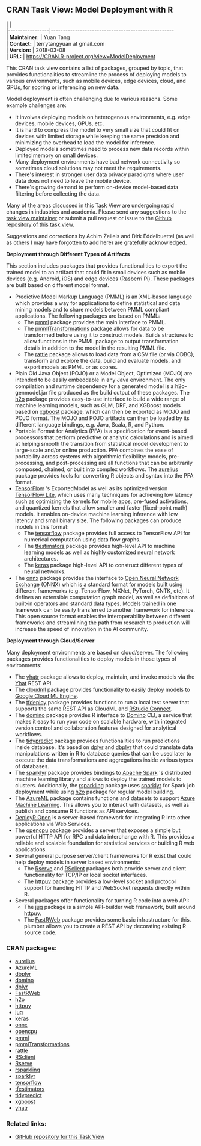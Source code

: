 CRAN Task View: Model Deployment with R
---------------------------------------

|                 |                                                     
|-----------------|---------------------------------------------------  
| **Maintainer:** | Yuan Tang                                           
| **Contact:**    | terrytangyuan at gmail.com                          
| **Version:**    | 2018-03-08                                          
| **URL:**        | <https://CRAN.R-project.org/view=ModelDeployment>   

This CRAN task view contains a list of packages, grouped by topic, that provides functionalities to streamline the process of deploying models to various environments, such as mobile devices, edge devices, cloud, and GPUs, for scoring or inferencing on new data.

Model deployment is often challenging due to various reasons. Some example challenges are:

-   It involves deploying models on heterogenous environments, e.g. edge devices, mobile devices, GPUs, etc.
-   It is hard to compress the model to very small size that could fit on devices with limited storage while keeping the same precision and minimizing the overhead to load the model for inference.
-   Deployed models sometimes need to process new data records within limited memory on small devices.
-   Many deployment environments have bad network connectivity so sometimes cloud solutions may not meet the requirements.
-   There's interest in stronger user data privacy paradigms where user data does not need to leave the mobile device.
-   There's growing demand to perform on-device model-based data filtering before collecting the data.

Many of the areas discussed in this Task View are undergoing rapid changes in industries and academia. Please send any suggestions to the [task view maintainer](mailto:terrytangyuan@gmail.com) or submit a pull request or issue to the [Github repository of this task view](https://github.com/terrytangyuan/ctv-model-deployment).

Suggestions and corrections by Achim Zeileis and Dirk Eddelbuettel (as well as others I may have forgotten to add here) are gratefully acknowledged.

**Deployment through Different Types of Artifacts**

This section includes packages that provides functionalities to export the trained model to an artifact that could fit in small devices such as mobile devices (e.g. Android, iOS) and edge devices (Rasberri Pi). These packages are built based on different model format.

-   Predictive Model Markup Language (PMML) is an XML-based language which provides a way for applications to define statistical and data mining models and to share models between PMML compliant applications. The following packages are based on PMML:
    -   The [pmml](https://cran.r-project.org/package=pmml) package provides the main interface to PMML.
    -   The [pmmlTransformations](https://cran.r-project.org/package=pmmlTransformations) package allows for data to be transformed before using it to construct models. Builds structures to allow functions in the PMML package to output transformation details in addition to the model in the resulting PMML file.
    -   The [rattle](https://cran.r-project.org/package=rattle) package allows to load data from a CSV file (or via ODBC), transform and explore the data, build and evaluate models, and export models as PMML or as scores.
-   Plain Old Java Object (POJO) or a Model Object, Optimized (MOJO) are intended to be easily embeddable in any Java environment. The only compilation and runtime dependency for a generated model is a h2o-genmodel.jar file produced as the build output of these packages. The [h2o](https://cran.r-project.org/package=h2o/index.html) package provides easy-to-use interface to build a wide range of machine learning models, such as GLM, DRF, and XGBoost models based on [xgboost](../packages/xgboost) package, which can then be exported as MOJO and POJO format. The MOJO and POJO artifacts can then be loaded by its different language bindings, e.g. Java, Scala, R, and Python.
-   Portable Format for Analytics (PFA) is a specification for event-based processors that perform predictive or analytic calculations and is aimed at helping smooth the transition from statistical model development to large-scale and/or online production. PFA combines the ease of portability across systems with algorithmic flexibility: models, pre-processing, and post-processing are all functions that can be arbitrarily composed, chained, or built into complex workflows. The [aurelius](https://cran.r-project.org/package=aurelius) package provides tools for converting R objects and syntax into the PFA format.
-   [TensorFlow](https://www.tensorflow.org/) 's ExportedModel as well as its optimized version [TensorFlow Lite](https://www.tensorflow.org/mobile/tflite/), which uses many techniques for achieving low latency such as optimizing the kernels for mobile apps, pre-fused activations, and quantized kernels that allow smaller and faster (fixed-point math) models. It enables on-device machine learning inference with low latency and small binary size. The following packages can produce models in this format:
    -   The [tensorflow](https://cran.r-project.org/package=tensorflow) package provides full access to TensorFlow API for numerical computation using data flow graphs.
    -   The [tfestimators](https://cran.r-project.org/package=tfestimators) package provides high-level API to machine learning models as well as highly customized neural network architectures.
    -   The [keras](https://cran.r-project.org/package=keras) package high-level API to construct different types of neural networks.
-   The [onnx](https://cran.r-project.org/package=onnx) package provides the interface to [Open Neural Network Exchange (ONNX)](https://onnx.ai/) which is a standard format for models built using different frameworks (e.g. TensorFlow, MXNet, PyTorch, CNTK, etc). It defines an extensible computation graph model, as well as definitions of built-in operators and standard data types. Models trained in one framework can be easily transferred to another framework for inference. This open source format enables the interoperability between different frameworks and streamlining the path from research to production will increase the speed of innovation in the AI community.

**Deployment through Cloud/Server**

Many deployment environments are based on cloud/server. The following packages provides functionalities to deploy models in those types of environments:

-   The [yhatr](https://cran.r-project.org/package=yhatr) package allows to deploy, maintain, and invoke models via the [Yhat](https://www.yhat.com) REST API.
-   The [cloudml](https://github.com/rstudio/cloudml) package provides functionality to easily deploy models to [Google Cloud ML Engine](https://cloud.google.com/ml-engine/).
-   The [tfdeploy](https://github.com/rstudio/tfdeploy) package provides functions to run a local test server that supports the same REST API as CloudML and [RStudio Connect](https://www.rstudio.com/products/connect/).
-   The [domino](https://cran.r-project.org/package=domino) package provides R interface to [Domino](https://www.dominodatalab.com/) CLI, a service that makes it easy to run your code on scalable hardware, with integrated version control and collaboration features designed for analytical workflows.
-   The [tidypredict](https://cran.r-project.org/package=tidypredict/index.html) package provides functionalities to run predictions inside database. It's based on [dplyr](../packages/dplyr/index.html) and [dbplyr](../packages/dbplyr) that could translate data manipulations written in R to database queries that can be used later to execute the data transformations and aggregations inside various types of databases.
-   The [sparklyr](https://cran.r-project.org/package=sparklyr/index.html) package provides bindings to [Apache Spark](https://spark.apache.org/) 's distributed machine learning library and allows to deploy the trained models to clusters. Additionally, the [rsparkling](../packages/rsparkling/index.html) package uses [sparklyr](../packages/sparklyr/index.html) for Spark job deployment while using [h2o](../packages/h2o) package for regular model building.
-   The [AzureML](https://cran.r-project.org/package=AzureML) package contains functions and datasets to support [Azure Machine Learning](https://azure.microsoft.com/en-us/overview/machine-learning/). This allows you to interact with datasets, as well as publish and consume R functions as API services.
-   [DeployR Open](http://projects.revolutionanalytics.com/deployr/) is a server-based framework for integrating R into other applications via Web Services.
-   The [opencpu](https://cran.r-project.org/package=opencpu) package provides a server that exposes a simple but powerful HTTP API for RPC and data interchange with R. This provides a reliable and scalable foundation for statistical services or building R web applications.
-   Several general purpose server/client frameworks for R exist that could help deploy models in server based environments:
    -   The [Rserve](https://cran.r-project.org/package=Rserve/index.html) and [RSclient](../packages/RSclient) packages both provide server and client functionality for TCP/IP or local socket interfaces.
    -   The [httpuv](https://cran.r-project.org/package=httpuv) package provides a low-level socket and protocol support for handling HTTP and WebSocket requests directly within R.
-   Several packages offer functionality for turning R code into a web API:
    -   The [jug](https://cran.r-project.org/package=jug/index.html) package is a simple API-builder web framework, built around [httpuv](../packages/httpuv).
    -   The [FastRWeb](https://cran.r-project.org/package=FastRWeb) package provides some basic infrastructure for this. plumber allows you to create a REST API by decorating existing R source code.

### CRAN packages:

-   [aurelius](https://cran.r-project.org/package=aurelius)
-   [AzureML](https://cran.r-project.org/package=AzureML)
-   [dbplyr](https://cran.r-project.org/package=dbplyr)
-   [domino](https://cran.r-project.org/package=domino)
-   [dplyr](https://cran.r-project.org/package=dplyr)
-   [FastRWeb](https://cran.r-project.org/package=FastRWeb)
-   [h2o](https://cran.r-project.org/package=h2o)
-   [httpuv](https://cran.r-project.org/package=httpuv)
-   [jug](https://cran.r-project.org/package=jug)
-   [keras](https://cran.r-project.org/package=keras)
-   [onnx](https://cran.r-project.org/package=onnx)
-   [opencpu](https://cran.r-project.org/package=opencpu)
-   [pmml](https://cran.r-project.org/package=pmml)
-   [pmmlTransformations](https://cran.r-project.org/package=pmmlTransformations)
-   [rattle](https://cran.r-project.org/package=rattle)
-   [RSclient](https://cran.r-project.org/package=RSclient)
-   [Rserve](https://cran.r-project.org/package=Rserve)
-   [rsparkling](https://cran.r-project.org/package=rsparkling)
-   [sparklyr](https://cran.r-project.org/package=sparklyr)
-   [tensorflow](https://cran.r-project.org/package=tensorflow)
-   [tfestimators](https://cran.r-project.org/package=tfestimators)
-   [tidypredict](https://cran.r-project.org/package=tidypredict)
-   [xgboost](https://cran.r-project.org/package=xgboost)
-   [yhatr](https://cran.r-project.org/package=yhatr)

### Related links:

-   [GitHub repository for this Task View](https://github.com/terrytangyuan/ctv-model-deployment)
